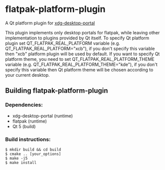 # flatpak-platform-plugin

A Qt platform plugin for [xdg-desktop-portal](http://github.com/flatpak/xdg-desktop-portal)

This plugin implements only desktop portals for flatpak, while leaving other implementation
to plugins provided by Qt itself. To specify Qt platform plugin set QT_FLATPAK_REAL_PLATFORM
variable (e.g. QT_FLATPAK_REAL_PLATFORM="xcb"), if you don't specify this variable then "xcb"
platform plugin will be used by default. If you want to specify Qt platform theme, you need to
set QT_FLATPAK_REAL_PLATFORM_THEME variable (e.g. QT_FLATPAK_REAL_PLATFORM_THEME="kde"), if you
don't specify this variable then Qt platform theme will be chosen according to your current desktop.

## Building flatpak-platform-plugin

### Dependencies:
 - xdg-desktop-portal (runtime)
 - flatpak (runtime)
 - Qt 5 (build)

### Build instructions:
```
$ mkdir build && cd build
$ cmake .. [your_options]
$ make -j5
$ make install
```
